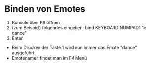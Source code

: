 # Binden von Emotes

1. Konsole über F8 öffnen
2. (zum Beispiel) folgendes eingeben: bind KEYBOARD NUMPAD1 "e dance"
3. Enter

- Beim Drücken der Taste 1 wird nun immer das Emote "dance" ausgeführt
- Emotenamen findet man im F4 Menü